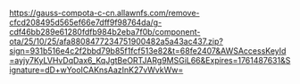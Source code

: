 https://gauss-compota-c-cn.allawnfs.com/remove-cfcd208495d565ef66e7dff9f98764da/g-cdf46bb289e61280fdfb984b2eba7f0b/component-ota/25/10/25/afa8808477234751900482a5a43ac437.zip?sign=931b516e4c2f2bbd79b85f1fcf513e82&t=68fe2407&AWSAccessKeyId=ayjy7KyLVHvDqDax6_KqJgtBeORTJARg9MSGiL66&Expires=1761487631&Signature=dD+wYooICAKnsAazInK27vWvkWw=
